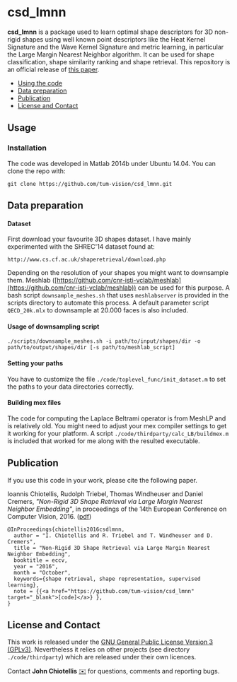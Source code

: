 # csd_lmnn
**csd_lmnn** is a package used to learn optimal shape descriptors for 3D non-rigid shapes using well known 
point descriptors like the Heat Kernel Signature and the Wave Kernel Signature and metric learning, 
in particular the Large Margin Nearest Neighbor algorithm. 
It can be used for shape classification, shape similarity ranking and shape retrieval. 
This repository is an official release of [this paper](#paper).

* [Using the code](#usage)
* [Data preparation](#data)
* [Publication](#paper)
* [License and Contact](#other)

## <a name="usage">Usage</a>
### Installation
The code was developed in Matlab 2014b under Ubuntu 14.04. You can clone the repo with:
```
git clone https://github.com/tum-vision/csd_lmnn.git
```

## <a name="data">Data preparation</a>
#### Dataset

First download your favourite 3D shapes dataset. I have mainly experimented with the SHREC'14 dataset found at: 

```
http://www.cs.cf.ac.uk/shaperetrieval/download.php
```

Depending on the resolution of your shapes you might want to downsample them. Meshlab ([https://github.com/cnr-isti-vclab/meshlab](https://github.com/cnr-isti-vclab/meshlab)) can be used for this purpose.
A bash script ``` downsample_meshes.sh ``` that uses ```meshlabserver``` is provided in the scripts directory to automate this process. A default parameter script ```QECD_20k.mlx``` to downsample at 20.000 faces is also included.

#### Usage of downsampling script

```
./scripts/downsample_meshes.sh -i path/to/input/shapes/dir -o path/to/output/shapes/dir [-s path/to/meshlab_script]

```

#### Setting your paths

You have to customize the file ```./code/toplevel_func/init_dataset.m``` to set the paths to your data directories correctly. 


#### Building mex files
The code for computing the Laplace Beltrami operator is from MeshLP and is relatively old. 
You might need to adjust your mex compiler settings to get it working for your platform. 
A script ```./code/thirdparty/calc_LB/buildmex.m``` is included that worked for me along with the resulted executable.


## <a name="paper">Publication</a>
If you use this code in your work, please cite the following paper.

Ioannis Chiotellis, Rudolph Triebel, Thomas Windheuser and Daniel Cremers, _"Non-Rigid 3D Shape Retrieval via Large Margin Nearest Neighbor Embedding"_, in proceedings of the 14th European Conference on Computer Vision, 2016. ([pdf](https://vision.in.tum.de/_media/spezial/bib/chiotellis2016csdlmnn.pdf))
    
    @InProceedings{chiotellis2016csdlmnn,
      author = "I. Chiotellis and R. Triebel and T. Windheuser and D. Cremers",
      title = "Non-Rigid 3D Shape Retrieval via Large Margin Nearest Neighbor Embedding",
      booktitle = eccv,
      year = "2016",
      month = "October",
      keywords={shape retrieval, shape representation, supervised learning},
      note = {{<a href="https://github.com/tum-vision/csd_lmnn" target="_blank">[code]</a>} },
    }

## <a name="others"> License and Contact</a>

This work is released under the [GNU General Public License Version 3 (GPLv3)](http://www.gnu.org/licenses/gpl.html).
Nevertheless it relies on other projects (see directory ```./code/thirdparty```) which are released under their own licences.

Contact **John Chiotellis** [:envelope:](mailto:chiotell@in.tum.de) for questions, comments and reporting bugs.
